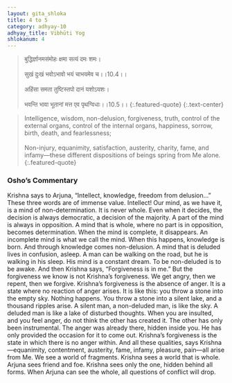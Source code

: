 ```yaml
---
layout: gita_shloka
title: 4 to 5
category: adhyay-10
adhyay_title: Vibhūti Yog
shlokanum: 4
---
```


> बुद्धिर्ज्ञानमसंमोहः क्षमा सत्यं दमः शमः।<br><br>सुखं दुःखं भवोऽभावो भयं चाभयमेव च।।10.4।।<br><br>अहिंसा समता तुष्टिस्तपो दानं यशोऽयशः।<br><br>भवन्ति भावा भूतानां मत्त एव पृथग्विधाः।।10.5।।
{:.featured-quote}
{:.text-center}

> Intelligence, wisdom, non-delusion, forgiveness, truth, control of the external organs, control of the internal organs, happiness, sorrow, birth, death, and fearlessness;<br><br>Non-injury, equanimity, satisfaction, austerity, charity, fame, and infamy—these different dispositions of beings spring from Me alone.
{:.featured-quote}

### Osho’s Commentary
Krishna says to Arjuna, “Intellect, knowledge, freedom from delusion…” These three words are of immense value.
Intellect! Our mind, as we have it, is a mind of non-determination. It is never whole. Even when it decides, the decision is always democratic, a decision of the majority. A part of the mind is always in opposition. A mind that is whole, where no part is in opposition, becomes determination. When the mind is complete, it disappears. An incomplete mind is what we call the mind.
When this happens, knowledge is born. And through knowledge comes non-delusion. A mind that is deluded lives in confusion, asleep. A man can be walking on the road, but he is walking in his sleep. His mind is a constant dream. To be non-deluded is to be awake.
And then Krishna says, “Forgiveness is in me.” But the forgiveness we know is not Krishna’s forgiveness. We get angry, then we repent, then we forgive. Krishna’s forgiveness is the absence of anger. It is a state where no reaction of anger arises. It is like this: you throw a stone into the empty sky. Nothing happens. You throw a stone into a silent lake, and a thousand ripples arise. A silent man, a non-deluded man, is like the sky. A deluded man is like a lake of disturbed thoughts.
When you are insulted, and you feel anger, do not think the other has created it. The other has only been instrumental. The anger was already there, hidden inside you. He has only provided the occasion for it to come out. Krishna’s forgiveness is the state in which there is no anger within.
And all these qualities, says Krishna—equanimity, contentment, austerity, fame, infamy, pleasure, pain—all arise from Me. We see a world of fragments. Krishna sees a world that is whole. Arjuna sees friend and foe. Krishna sees only the one, hidden behind all forms. When Arjuna can see the whole, all questions of conflict will drop.
